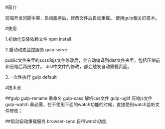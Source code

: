 #简介

前端开发的脚手架，启动服务后，修改文件后自动重载。
使用gulp相关的技术。


#使用

1.初始化安装依赖文件
npm install

2.启动动态监控服务
gulp serve

public文件夹里的scss和js文件修改后，会自动编译到dist文件夹里，包括压缩前和压缩后两份文件。
dist中文件的修改，都会触发自动重载页面。

3.一次性执行
gulp default


#技术点

##gulp
gulp-rename 重命名
gulp-sass 解析css文件
gulp-uglif 压缩js文件
gulp-watch 非必需，在不使用下面的watch功能的时候，直接使用watch监听文件修改；

##启动自动重载服务
browser-sync
自带watch功能
